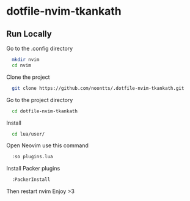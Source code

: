 
# dotfile-nvim-tkankath

## Run Locally


Go to the .config directory

```bash
  mkdir nvim
  cd nvim
```

Clone the project

```bash
  git clone https://github.com/noontts/.dotfile-nvim-tkankath.git
```

Go to the project directory

```bash
  cd dotfile-nvim-tkankath
```

Install

```bash
  cd lua/user/
```

Open Neovim use this command
```bash
  :so plugins.lua
```

Install Packer plugins
```bash
  :PackerInstall
```

Then restart nvim Enjoy >3
